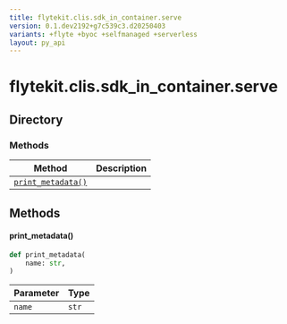 ```yaml
---
title: flytekit.clis.sdk_in_container.serve
version: 0.1.dev2192+g7c539c3.d20250403
variants: +flyte +byoc +selfmanaged +serverless
layout: py_api
---
```


# flytekit.clis.sdk_in_container.serve

## Directory

### Methods

| Method | Description |
|-|-|
| [`print_metadata()`](#print_metadata) |  |


## Methods

#### print_metadata()

```python
def print_metadata(
    name: str,
)
```
| Parameter | Type |
|-|-|
| `name` | `str` |

